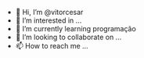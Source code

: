 - 👋 Hi, I’m @vitorcesar
- 👀 I’m interested in ...
- 🌱 I’m currently learning programação 
- 💞️ I’m looking to collaborate on ...
- 📫 How to reach me ...

<!---
vitorcesar/vitorcesar is a ✨ special ✨ repository because its `README.md` (this file) appears on your GitHub profile.
You can click the Preview link to take a look at your changes.
--->
